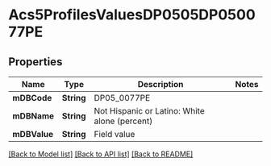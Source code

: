 # Acs5ProfilesValuesDP0505DP050077PE

## Properties
Name | Type | Description | Notes
------------ | ------------- | ------------- | -------------
**mDBCode** | **String** | DP05_0077PE | 
**mDBName** | **String** | Not Hispanic or Latino: White alone (percent) | 
**mDBValue** | **String** | Field value | 

[[Back to Model list]](../README.md#documentation-for-models) [[Back to API list]](../README.md#documentation-for-api-endpoints) [[Back to README]](../README.md)


